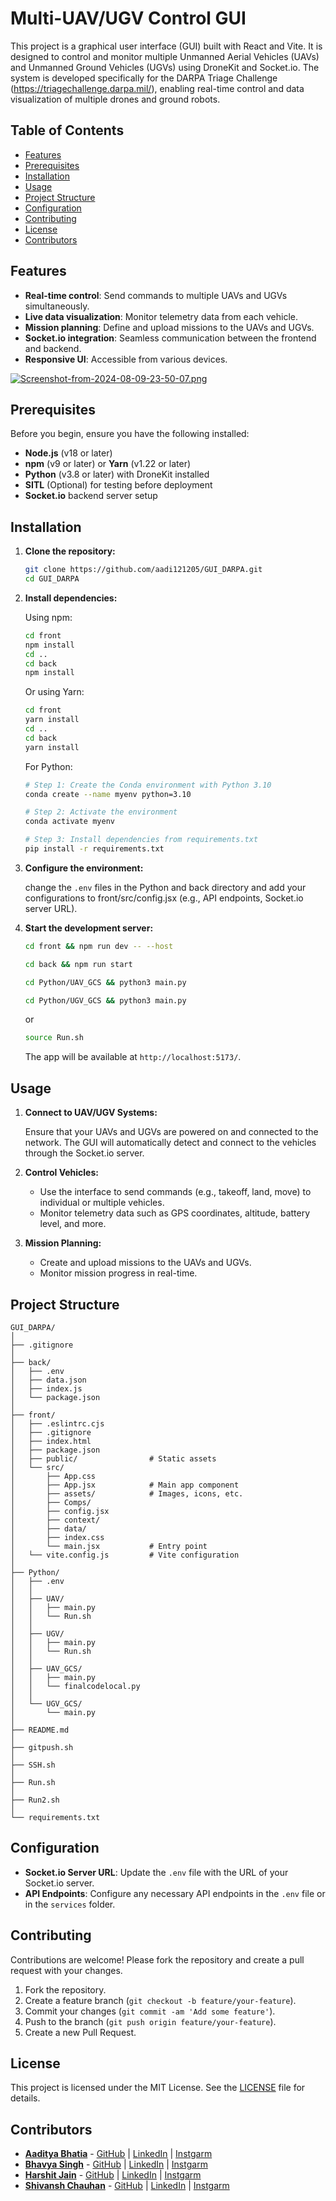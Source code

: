 # Multi-UAV/UGV Control GUI

This project is a graphical user interface (GUI) built with React and Vite. It is designed to control and monitor multiple Unmanned Aerial Vehicles (UAVs) and Unmanned Ground Vehicles (UGVs) using DroneKit and Socket.io. The system is developed specifically for the DARPA Triage Challenge (https://triagechallenge.darpa.mil/), enabling real-time control and data visualization of multiple drones and ground robots.

## Table of Contents

- [Features](#features)
- [Prerequisites](#prerequisites)
- [Installation](#installation)
- [Usage](#usage)
- [Project Structure](#project-structure)
- [Configuration](#configuration)
- [Contributing](#contributing)
- [License](#license)
- [Contributors](#contributors)

## Features

- **Real-time control**: Send commands to multiple UAVs and UGVs simultaneously.
- **Live data visualization**: Monitor telemetry data from each vehicle.
- **Mission planning**: Define and upload missions to the UAVs and UGVs.
- **Socket.io integration**: Seamless communication between the frontend and backend.
- **Responsive UI**: Accessible from various devices.

[![Screenshot-from-2024-08-09-23-50-07.png](https://i.postimg.cc/MHSQjK8R/Screenshot-from-2024-08-09-23-50-07.png)](https://postimg.cc/9RLM620F)
## Prerequisites

Before you begin, ensure you have the following installed:

- **Node.js** (v18 or later)
- **npm** (v9 or later) or **Yarn** (v1.22 or later)
- **Python** (v3.8 or later) with DroneKit installed
- **SITL** (Optional) for testing before deployment
- **Socket.io** backend server setup

## Installation

1. **Clone the repository:**

   ```bash
   git clone https://github.com/aadi121205/GUI_DARPA.git
   cd GUI_DARPA
   ```

2. **Install dependencies:**

   Using npm:

   ```bash
   cd front
   npm install
   cd ..
   cd back
   npm install
   ```

   Or using Yarn:

   ```bash
   cd front
   yarn install
   cd ..
   cd back
   yarn install
   ```

   For Python:

   ```bash
   # Step 1: Create the Conda environment with Python 3.10
   conda create --name myenv python=3.10

   # Step 2: Activate the environment
   conda activate myenv

   # Step 3: Install dependencies from requirements.txt
   pip install -r requirements.txt

   ```

3. **Configure the environment:**

   change the `.env` files in the Python and back directory and add your configurations to front/src/config.jsx (e.g., API endpoints, Socket.io server URL).

4. **Start the development server:**

   ```bash
   cd front && npm run dev -- --host
   ```

   ```bash
   cd back && npm run start
   ```

   ```bash
   cd Python/UAV_GCS && python3 main.py
   ```
   ```bash
   cd Python/UGV_GCS && python3 main.py
   ```
   or

   ```bash
   source Run.sh
   ```

   The app will be available at `http://localhost:5173/`.

## Usage

1. **Connect to UAV/UGV Systems:**

   Ensure that your UAVs and UGVs are powered on and connected to the network. The GUI will automatically detect and connect to the vehicles through the Socket.io server.

2. **Control Vehicles:**

   - Use the interface to send commands (e.g., takeoff, land, move) to individual or multiple vehicles.
   - Monitor telemetry data such as GPS coordinates, altitude, battery level, and more.

3. **Mission Planning:**

   - Create and upload missions to the UAVs and UGVs.
   - Monitor mission progress in real-time.

## Project Structure

```plaintext
GUI_DARPA/
│
├── .gitignore
│
├── back/
│   ├── .env
│   ├── data.json
│   ├── index.js
│   └── package.json
│
├── front/
│   ├── .eslintrc.cjs
│   ├── .gitignore
│   ├── index.html
│   ├── package.json
│   ├── public/                # Static assets
│   └── src/
│       ├── App.css
│       ├── App.jsx            # Main app component
│       ├── assets/            # Images, icons, etc.
│       ├── Comps/
│       ├── config.jsx
│       ├── context/
│       ├── data/
│       ├── index.css
│       └── main.jsx           # Entry point
│   └── vite.config.js         # Vite configuration
│
├── Python/
│   ├── .env
│   │ 
│   ├── UAV/
│   │   ├── main.py
│   │   └── Run.sh
│   │ 
│   ├── UGV/
│   │   ├── main.py
│   │   └── Run.sh
│   │ 
│   ├── UAV_GCS/
│   │   ├── main.py
│   │   └── finalcodelocal.py
│   │ 
│   └── UGV_GCS/
│       └── main.py
│
├── README.md
│
├── gitpush.sh
│
├── SSH.sh
│
├── Run.sh
│
├── Run2.sh
│
└── requirements.txt
```
## Configuration

- **Socket.io Server URL**: Update the `.env` file with the URL of your Socket.io server.
- **API Endpoints**: Configure any necessary API endpoints in the `.env` file or in the `services` folder.


## Contributing

Contributions are welcome! Please fork the repository and create a pull request with your changes.

1. Fork the repository.
2. Create a feature branch (`git checkout -b feature/your-feature`).
3. Commit your changes (`git commit -am 'Add some feature'`).
4. Push to the branch (`git push origin feature/your-feature`).
5. Create a new Pull Request.

## License

This project is licensed under the MIT License. See the [LICENSE](LICENSE) file for details.

## Contributors

- **[Aaditya Bhatia](https://github.com/aadi121205)** - [GitHub](https://github.com/aadi121205) | [LinkedIn](https://www.linkedin.com/in/aaditya-bhatia-170b76187/) | [Instgarm](https://www.instagram.com/aaadi_b/)
- **[Bhavya Singh](https://github.com/Bhavya092003)** - [GitHub](https://github.com/Bhavya092003) | [LinkedIn](https://www.linkedin.com/in/bhavya-singh-5732b6250/) | [Instgarm](https://www.instagram.com/bhavyasingh_404) 
- **[Harshit Jain](https://github.com/Harshitjain18)** - [GitHub](https://github.com/Harshitjain18) | [LinkedIn](https://www.linkedin.com/in/harshit-jain-b383941b4) | [Instgarm](https://www.instagram.com/harshitjain110)
- **[Shivansh Chauhan](https://github.com/Programmer-Shivansh)** - [GitHub](https://github.com/Programmer-Shivansh) | [LinkedIn](https://www.linkedin.com/in/shivansh-chauhan-07014b244/) | [Instgarm](https://www.instagram.com/_shivansh_jii?igsh=cjF5cG9wengycDhk)

